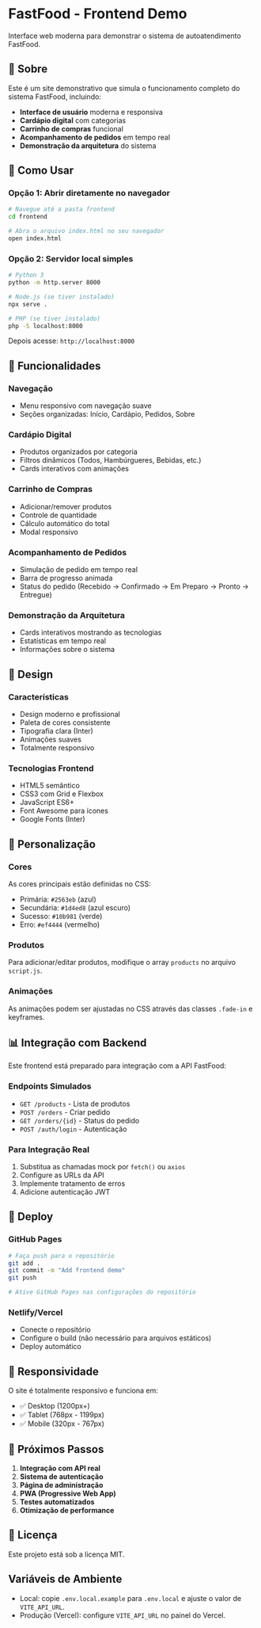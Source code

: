 # FastFood - Frontend Demo

Interface web moderna para demonstrar o sistema de autoatendimento FastFood.

## 🎯 Sobre

Este é um site demonstrativo que simula o funcionamento completo do sistema FastFood, incluindo:

- **Interface de usuário** moderna e responsiva
- **Cardápio digital** com categorias
- **Carrinho de compras** funcional
- **Acompanhamento de pedidos** em tempo real
- **Demonstração da arquitetura** do sistema

## 🚀 Como Usar

### Opção 1: Abrir diretamente no navegador
```bash
# Navegue até a pasta frontend
cd frontend

# Abra o arquivo index.html no seu navegador
open index.html
```

### Opção 2: Servidor local simples
```bash
# Python 3
python -m http.server 8000

# Node.js (se tiver instalado)
npx serve .

# PHP (se tiver instalado)
php -S localhost:8000
```

Depois acesse: `http://localhost:8000`

## 📱 Funcionalidades

### **Navegação**
- Menu responsivo com navegação suave
- Seções organizadas: Início, Cardápio, Pedidos, Sobre

### **Cardápio Digital**
- Produtos organizados por categoria
- Filtros dinâmicos (Todos, Hambúrgueres, Bebidas, etc.)
- Cards interativos com animações

### **Carrinho de Compras**
- Adicionar/remover produtos
- Controle de quantidade
- Cálculo automático do total
- Modal responsivo

### **Acompanhamento de Pedidos**
- Simulação de pedido em tempo real
- Barra de progresso animada
- Status do pedido (Recebido → Confirmado → Em Preparo → Pronto → Entregue)

### **Demonstração da Arquitetura**
- Cards interativos mostrando as tecnologias
- Estatísticas em tempo real
- Informações sobre o sistema

## 🎨 Design

### **Características**
- Design moderno e profissional
- Paleta de cores consistente
- Tipografia clara (Inter)
- Animações suaves
- Totalmente responsivo

### **Tecnologias Frontend**
- HTML5 semântico
- CSS3 com Grid e Flexbox
- JavaScript ES6+
- Font Awesome para ícones
- Google Fonts (Inter)

## 🔧 Personalização

### **Cores**
As cores principais estão definidas no CSS:
- Primária: `#2563eb` (azul)
- Secundária: `#1d4ed8` (azul escuro)
- Sucesso: `#10b981` (verde)
- Erro: `#ef4444` (vermelho)

### **Produtos**
Para adicionar/editar produtos, modifique o array `products` no arquivo `script.js`.

### **Animações**
As animações podem ser ajustadas no CSS através das classes `.fade-in` e keyframes.

## 📊 Integração com Backend

Este frontend está preparado para integração com a API FastFood:

### **Endpoints Simulados**
- `GET /products` - Lista de produtos
- `POST /orders` - Criar pedido
- `GET /orders/{id}` - Status do pedido
- `POST /auth/login` - Autenticação

### **Para Integração Real**
1. Substitua as chamadas mock por `fetch()` ou `axios`
2. Configure as URLs da API
3. Implemente tratamento de erros
4. Adicione autenticação JWT

## 🚀 Deploy

### **GitHub Pages**
```bash
# Faça push para o repositório
git add .
git commit -m "Add frontend demo"
git push

# Ative GitHub Pages nas configurações do repositório
```

### **Netlify/Vercel**
- Conecte o repositório
- Configure o build (não necessário para arquivos estáticos)
- Deploy automático

## 📱 Responsividade

O site é totalmente responsivo e funciona em:
- ✅ Desktop (1200px+)
- ✅ Tablet (768px - 1199px)
- ✅ Mobile (320px - 767px)

## 🎯 Próximos Passos

1. **Integração com API real**
2. **Sistema de autenticação**
3. **Página de administração**
4. **PWA (Progressive Web App)**
5. **Testes automatizados**
6. **Otimização de performance**

## 📄 Licença

Este projeto está sob a licença MIT. 

## Variáveis de Ambiente

- Local: copie `.env.local.example` para `.env.local` e ajuste o valor de `VITE_API_URL`.
- Produção (Vercel): configure `VITE_API_URL` no painel do Vercel. 